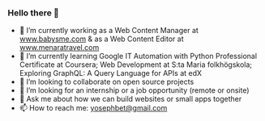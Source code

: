 ### Hello there 👋

- 🔭 I’m currently working as a Web Content Manager at www.babysme.com & as a Web Content Editor at www.menaratravel.com
- 🌱 I’m currently learning Google IT Automation with Python Professional Certificate at Coursera; Web Development at S:ta Maria folkhögskola; Exploring GraphQL: A Query Language for APIs at edX
- 👯 I’m looking to collaborate on open source projects
- 🤔 I’m looking for an internship or a job opportunity (remote or onsite)
- 💬 Ask me about how we can build websites or small apps together
- 📫 How to reach me: yosephbet@gmail.com 
